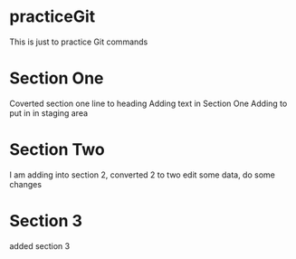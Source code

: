 # practiceGit
This is just to practice Git commands

# Section One
Coverted section one line to heading
Adding text in Section One
Adding to put in in staging area

# Section Two
I am adding into section 2, converted 2 to two
edit some data, do some changes


# Section 3
added section 3

